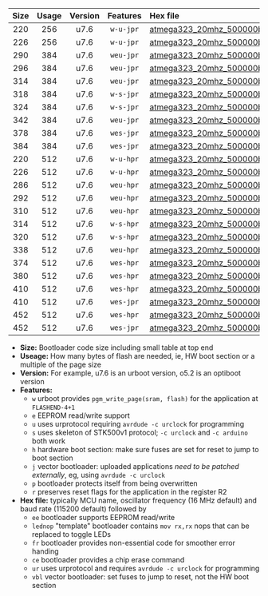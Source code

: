 |Size|Usage|Version|Features|Hex file|
|:-:|:-:|:-:|:-:|:--|
|220|256|u7.6|`w-u-jpr`|[atmega323_20mhz_500000bps_ur_vbl.hex](https://raw.githubusercontent.com/stefanrueger/urboot/main/bootloaders/atmega323/fcpu_20mhz/500000_bps/atmega323_20mhz_500000bps_ur_vbl.hex)|
|226|256|u7.6|`w-u-jpr`|[atmega323_20mhz_500000bps_lednop_ur_vbl.hex](https://raw.githubusercontent.com/stefanrueger/urboot/main/bootloaders/atmega323/fcpu_20mhz/500000_bps/atmega323_20mhz_500000bps_lednop_ur_vbl.hex)|
|290|384|u7.6|`weu-jpr`|[atmega323_20mhz_500000bps_ee_ur_vbl.hex](https://raw.githubusercontent.com/stefanrueger/urboot/main/bootloaders/atmega323/fcpu_20mhz/500000_bps/atmega323_20mhz_500000bps_ee_ur_vbl.hex)|
|296|384|u7.6|`weu-jpr`|[atmega323_20mhz_500000bps_ee_lednop_ur_vbl.hex](https://raw.githubusercontent.com/stefanrueger/urboot/main/bootloaders/atmega323/fcpu_20mhz/500000_bps/atmega323_20mhz_500000bps_ee_lednop_ur_vbl.hex)|
|314|384|u7.6|`weu-jpr`|[atmega323_20mhz_500000bps_ee_lednop_fr_ur_vbl.hex](https://raw.githubusercontent.com/stefanrueger/urboot/main/bootloaders/atmega323/fcpu_20mhz/500000_bps/atmega323_20mhz_500000bps_ee_lednop_fr_ur_vbl.hex)|
|318|384|u7.6|`w-s-jpr`|[atmega323_20mhz_500000bps_vbl.hex](https://raw.githubusercontent.com/stefanrueger/urboot/main/bootloaders/atmega323/fcpu_20mhz/500000_bps/atmega323_20mhz_500000bps_vbl.hex)|
|324|384|u7.6|`w-s-jpr`|[atmega323_20mhz_500000bps_lednop_vbl.hex](https://raw.githubusercontent.com/stefanrueger/urboot/main/bootloaders/atmega323/fcpu_20mhz/500000_bps/atmega323_20mhz_500000bps_lednop_vbl.hex)|
|342|384|u7.6|`weu-jpr`|[atmega323_20mhz_500000bps_ee_lednop_fr_ce_ur_vbl.hex](https://raw.githubusercontent.com/stefanrueger/urboot/main/bootloaders/atmega323/fcpu_20mhz/500000_bps/atmega323_20mhz_500000bps_ee_lednop_fr_ce_ur_vbl.hex)|
|378|384|u7.6|`wes-jpr`|[atmega323_20mhz_500000bps_ee_vbl.hex](https://raw.githubusercontent.com/stefanrueger/urboot/main/bootloaders/atmega323/fcpu_20mhz/500000_bps/atmega323_20mhz_500000bps_ee_vbl.hex)|
|384|384|u7.6|`wes-jpr`|[atmega323_20mhz_500000bps_ee_lednop_vbl.hex](https://raw.githubusercontent.com/stefanrueger/urboot/main/bootloaders/atmega323/fcpu_20mhz/500000_bps/atmega323_20mhz_500000bps_ee_lednop_vbl.hex)|
|220|512|u7.6|`w-u-hpr`|[atmega323_20mhz_500000bps_ur.hex](https://raw.githubusercontent.com/stefanrueger/urboot/main/bootloaders/atmega323/fcpu_20mhz/500000_bps/atmega323_20mhz_500000bps_ur.hex)|
|226|512|u7.6|`w-u-hpr`|[atmega323_20mhz_500000bps_lednop_ur.hex](https://raw.githubusercontent.com/stefanrueger/urboot/main/bootloaders/atmega323/fcpu_20mhz/500000_bps/atmega323_20mhz_500000bps_lednop_ur.hex)|
|286|512|u7.6|`weu-hpr`|[atmega323_20mhz_500000bps_ee_ur.hex](https://raw.githubusercontent.com/stefanrueger/urboot/main/bootloaders/atmega323/fcpu_20mhz/500000_bps/atmega323_20mhz_500000bps_ee_ur.hex)|
|292|512|u7.6|`weu-hpr`|[atmega323_20mhz_500000bps_ee_lednop_ur.hex](https://raw.githubusercontent.com/stefanrueger/urboot/main/bootloaders/atmega323/fcpu_20mhz/500000_bps/atmega323_20mhz_500000bps_ee_lednop_ur.hex)|
|310|512|u7.6|`weu-hpr`|[atmega323_20mhz_500000bps_ee_lednop_fr_ur.hex](https://raw.githubusercontent.com/stefanrueger/urboot/main/bootloaders/atmega323/fcpu_20mhz/500000_bps/atmega323_20mhz_500000bps_ee_lednop_fr_ur.hex)|
|314|512|u7.6|`w-s-hpr`|[atmega323_20mhz_500000bps.hex](https://raw.githubusercontent.com/stefanrueger/urboot/main/bootloaders/atmega323/fcpu_20mhz/500000_bps/atmega323_20mhz_500000bps.hex)|
|320|512|u7.6|`w-s-hpr`|[atmega323_20mhz_500000bps_lednop.hex](https://raw.githubusercontent.com/stefanrueger/urboot/main/bootloaders/atmega323/fcpu_20mhz/500000_bps/atmega323_20mhz_500000bps_lednop.hex)|
|338|512|u7.6|`weu-hpr`|[atmega323_20mhz_500000bps_ee_lednop_fr_ce_ur.hex](https://raw.githubusercontent.com/stefanrueger/urboot/main/bootloaders/atmega323/fcpu_20mhz/500000_bps/atmega323_20mhz_500000bps_ee_lednop_fr_ce_ur.hex)|
|374|512|u7.6|`wes-hpr`|[atmega323_20mhz_500000bps_ee.hex](https://raw.githubusercontent.com/stefanrueger/urboot/main/bootloaders/atmega323/fcpu_20mhz/500000_bps/atmega323_20mhz_500000bps_ee.hex)|
|380|512|u7.6|`wes-hpr`|[atmega323_20mhz_500000bps_ee_lednop.hex](https://raw.githubusercontent.com/stefanrueger/urboot/main/bootloaders/atmega323/fcpu_20mhz/500000_bps/atmega323_20mhz_500000bps_ee_lednop.hex)|
|410|512|u7.6|`wes-hpr`|[atmega323_20mhz_500000bps_ee_lednop_fr.hex](https://raw.githubusercontent.com/stefanrueger/urboot/main/bootloaders/atmega323/fcpu_20mhz/500000_bps/atmega323_20mhz_500000bps_ee_lednop_fr.hex)|
|410|512|u7.6|`wes-jpr`|[atmega323_20mhz_500000bps_ee_lednop_fr_vbl.hex](https://raw.githubusercontent.com/stefanrueger/urboot/main/bootloaders/atmega323/fcpu_20mhz/500000_bps/atmega323_20mhz_500000bps_ee_lednop_fr_vbl.hex)|
|452|512|u7.6|`wes-hpr`|[atmega323_20mhz_500000bps_ee_lednop_fr_ce.hex](https://raw.githubusercontent.com/stefanrueger/urboot/main/bootloaders/atmega323/fcpu_20mhz/500000_bps/atmega323_20mhz_500000bps_ee_lednop_fr_ce.hex)|
|452|512|u7.6|`wes-jpr`|[atmega323_20mhz_500000bps_ee_lednop_fr_ce_vbl.hex](https://raw.githubusercontent.com/stefanrueger/urboot/main/bootloaders/atmega323/fcpu_20mhz/500000_bps/atmega323_20mhz_500000bps_ee_lednop_fr_ce_vbl.hex)|

- **Size:** Bootloader code size including small table at top end
- **Useage:** How many bytes of flash are needed, ie, HW boot section or a multiple of the page size
- **Version:** For example, u7.6 is an urboot version, o5.2 is an optiboot version
- **Features:**
  + `w` urboot provides `pgm_write_page(sram, flash)` for the application at `FLASHEND-4+1`
  + `e` EEPROM read/write support
  + `u` uses urprotocol requiring `avrdude -c urclock` for programming
  + `s` uses skeleton of STK500v1 protocol; `-c urclock` and `-c arduino` both work
  + `h` hardware boot section: make sure fuses are set for reset to jump to boot section
  + `j` vector bootloader: uploaded applications *need to be patched externally*, eg, using `avrdude -c urclock`
  + `p` bootloader protects itself from being overwritten
  + `r` preserves reset flags for the application in the register R2
- **Hex file:** typically MCU name, oscillator frequency (16 MHz default) and baud rate (115200 default) followed by
  + `ee` bootloader supports EEPROM read/write
  + `lednop` "template" bootloader contains `mov rx,rx` nops that can be replaced to toggle LEDs
  + `fr` bootloader provides non-essential code for smoother error handing
  + `ce` bootloader provides a chip erase command
  + `ur` uses urprotocol and requires `avrdude -c urclock` for programming
  + `vbl` vector bootloader: set fuses to jump to reset, not the HW boot section
